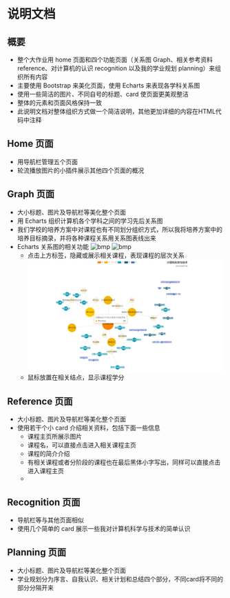 # 说明文档

## 概要

- 整个大作业用 home 页面和四个功能页面（关系图 Graph、相关参考资料 reference、对计算机的认识 recognition 以及我的学业规划 planning）来组织所有内容
- 主要使用 Bootstrap 来美化页面，使用 Echarts 来表现各学科关系图
- 使用一些简洁的图片、不同自号的标题、card 使页面更美观整洁
- 整体的元素和页面风格保持一致
- 此说明文档对整体组织方式做一个简洁说明，其他更加详细的内容在HTML代码中注释

## Home 页面

- 用导航栏管理五个页面
- 轮流播放图片的小插件展示其他四个页面的概况

## Graph 页面

- 大小标题、图片及导航栏等美化整个页面 
- 用 Echarts 组织计算机各个学科之间的学习先后关系图
- 我们学校的培养方案中对课程也有不同划分组织方式，所以我将培养方案中的培养目标摘录，并将各种课程关系用关系图表线出来
- Echarts 关系图的相关功能
  ![bmp](assets\img\svg\illustrations\mark1.bmp)
  ![bmp](assets\img\svg\illustrations\mark2.bmp)
  - 点击上方标签，隐藏或展示相关课程，表现课程的层次关系
    ![png](assets\img\svg\illustrations\mark4.png)
  - 鼠标放置在相关结点，显示课程学分

## Reference 页面

- 大小标题、图片及导航栏等美化整个页面
- 使用若干个小 card 介绍相关资料，包括下面一些信息
  - 课程主页所展示图片
  - 课程名，可以直接点击进入相关课程主页
  - 课程的简介介绍
  - 有相关课程或者分阶段的课程也在最后黑体小字写出，同样可以直接点击进入课程主页
  - 

## Recognition 页面

- 导航栏等与其他页面相似
- 使用几个简单的 card 展示一些我对计算机科学与技术的简单认识

## Planning 页面

- 大小标题、图片及导航栏等美化整个页面
- 学业规划分为序言、自我认识、相关计划和总结四个部分，不同card将不同的部分分隔开来
